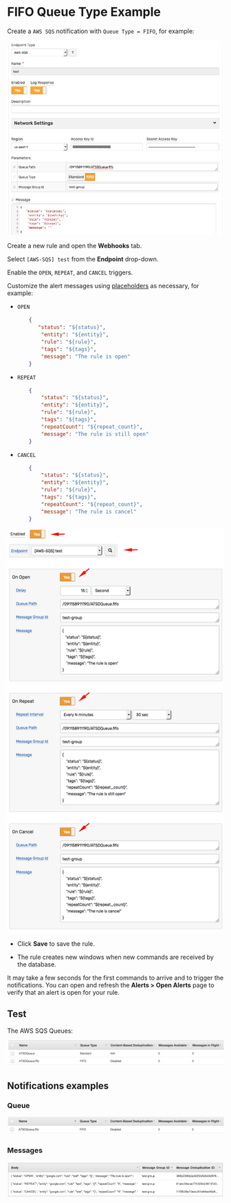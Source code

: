 # FIFO Queue Type Example

Create a `AWS SQS` notification with `Queue Type = FIFO`, for example:

![](./images/aws_sqs_web_notification_config_fifo.png)

Create a new rule and open the **Webhooks** tab.

Select `[AWS-SQS] test` from the **Endpoint** drop-down.

Enable the `OPEN`, `REPEAT`, and `CANCEL` triggers.

Customize the alert messages using [placeholders](../placeholders.md) as necessary, for example:

* `OPEN`

```json
       {
          "status": "${status}",
           "entity": "${entity}",
           "rule": "${rule}",
           "tags": "${tags}",
           "message": "The rule is open"
       }
```

* `REPEAT`

```json
       {
           "status": "${status}",
           "entity": "${entity}",
           "rule": "${rule}",
           "tags": "${tags}",
           "repeatCount": "${repeat_count}",
           "message": "The rule is still open"
       }
```

* `CANCEL`

```json
       {
           "status": "${status}",
           "entity": "${entity}",
           "rule": "${rule}",
           "tags": "${tags}",
           "repeatCount": "${repeat_count}",
           "message": "The rule is cancel"
       }
```

  ![](./images/aws_sqs_web_notification_fifo.png)

* Click **Save** to save the rule.

* The rule creates new windows when new commands are received by the database.

It may take a few seconds for the first commands to arrive and to trigger the notifications. You can open and refresh the **Alerts > Open Alerts** page to verify that an alert is open for your rule.

## Test

The AWS SQS Queues:

![](./images/aws_sqs_queues.png)

## Notifications examples

### Queue

![](./images/aws_sqs_web_notification_fifo_test_1.png)

### Messages

![](./images/aws_sqs_web_notification_fifo_test_2.png)
